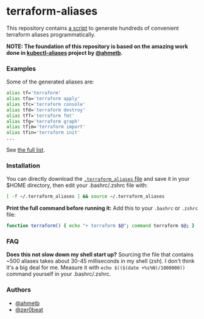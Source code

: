 # terraform-aliases

This repository contains [a script](generate_aliases.py) to generate hundreds of
convenient terraform aliases programmatically.

**NOTE: The foundation of this repository is based on the amazing work done in [kubectl-aliases](https://github.com/ahmetb/kubectl-aliases) project by [@ahmetb](https://twitter.com/ahmetb).**

### Examples

Some of the  generated aliases are:

```sh
alias tf='terraform'
alias tfa='terraform apply'
alias tfc='terraform console'
alias tfd='terraform destroy'
alias tff='terraform fmt'
alias tfg='terraform graph'
alias tfim='terraform import'
alias tfin='terraform init'
...
```

See [the full list](.terraform_aliases).

### Installation

You can directly download the [`.terraform_aliases` file](https://raw.githubusercontent.com/zer0beat/terraform-aliases/master/.terraform_aliases)
and save it in your $HOME directory, then edit your .bashrc/.zshrc file with:

```sh
[ -f ~/.terraform_aliases ] && source ~/.terraform_aliases
```

**Print the full command before running it:** Add this to your `.bashrc` or
`.zshrc` file:

```sh
function terraform() { echo "+ terraform $@"; command terraform $@; }
```
  
### FAQ

**Does this not slow down my shell start up?** Sourcing the file that contains
~500 aliases takes about 30-45 milliseconds in my shell (zsh). I don't think
it's a big deal for me. Measure it with `echo $(($(date +%s%N)/1000000))`
command yourself in your .bashrc/.zshrc.

### Authors

- [@ahmetb](https://twitter.com/ahmetb)
- [@zer0beat](https://twitter.com/zer0beat)
